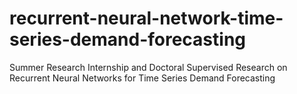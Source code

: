 # recurrent-neural-network-time-series-demand-forecasting

Summer Research Internship and Doctoral Supervised Research on Recurrent Neural Networks for Time Series Demand Forecasting
